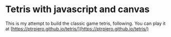 # Tetris with javascript and canvas

This is my attempt to build the classic game tetris, following. You can play it at [https://ptrpiero.github.io/tetris/](https://ptrpiero.github.io/tetris/)

